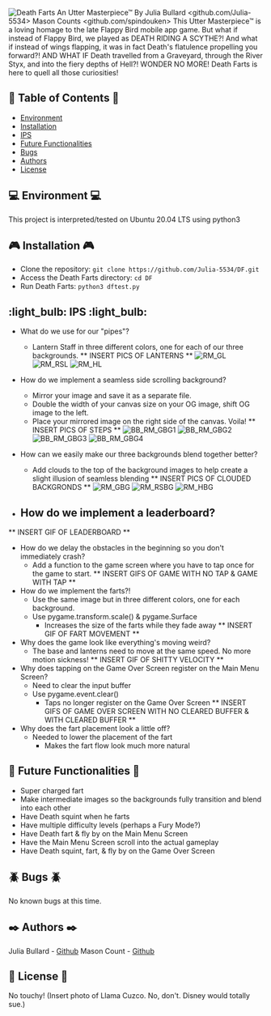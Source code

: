 ![Death Farts](https://github.com/Julia-5534/DF/DF_NEAT/RM_imgs/DFLogo.png)
An Utter Masterpiece&trade; By
Julia Bullard <github.com/Julia-5534>
Mason Counts <github.com/spindouken>
This Utter Masterpiece&trade; is a loving homage to the late Flappy Bird mobile app game.
But what if instead of Flappy Bird, we played as DEATH RIDING A SCYTHE?!
And what if instead of wings flapping, it was in fact Death's flatulence propelling you forward?!
AND WHAT IF Death travelled from a Graveyard, through the River Styx, and into the fiery depths of Hell?!
WONDER NO MORE! Death Farts is here to quell all those curiosities!

## :book: Table of Contents :book:
* [Environment](#environment)
* [Installation](#installation)
* [IPS](#IPS)
* [Future Functionalities](#future-functionalities)
* [Bugs](#bugs)
* [Authors](#authors)
* [License](#license)

## :computer: Environment :computer:
This project is interpreted/tested on Ubuntu 20.04 LTS using python3

## :video_game: Installation :video_game:
* Clone the repository: `git clone https://github.com/Julia-5534/DF.git`
* Access the Death Farts directory: `cd DF`
* Run Death Farts: `python3 dftest.py`

## :light_bulb: IPS :light_bulb:
- What do we use for our "pipes"?
    - Lantern Staff in three different colors, one for each of our three backgrounds.
** INSERT PICS OF LANTERNS **
![RM_GL](https://github.com/Julia-5534/DF/DF_NEAT/RM_imgs/RM_GL.png)
![RM_RSL](https://github.com/Julia-5534/DF/DF_NEAT/RM_imgs/RM_RSL.png)
![RM_HL](https://github.com/Julia-5534/DF/DF_NEAT/RM_imgs/RM_HL.png)

- How do we implement a seamless side scrolling background?
    - Mirror your image and save it as a separate file.
    - Double the width of your canvas size on your OG image, shift OG image to the left.
    - Place your mirrored image on the right side of the canvas. Voila!
** INSERT PICS OF STEPS **
![BB_RM_GBG1](https://github.com/Julia-5534/DF/DF_NEAT/RM_imgs/BB_RM_GBG1.png)
![BB_RM_GBG2](https://github.com/Julia-5534/DF/DF_NEAT/RM_imgs/BB_RM_GBG2.png)
![BB_RM_GBG3](https://github.com/Julia-5534/DF/DF_NEAT/RM_imgs/BB_RM_GBG3.png)
![BB_RM_GBG4](https://github.com/Julia-5534/DF/DF_NEAT/RM_imgs/BB_RM_GBG4.png)

- How can we easily make our three backgrounds blend together better?
    - Add clouds to the top of the background images to help create a slight illusion of seamless blending
** INSERT PICS OF CLOUDED BACKGRONDS **
![RM_GBG](https://github.com/Julia-5534/DF/DF_NEAT/RM_imgs/RM_GBG.png)
![RM_RSBG](https://github.com/Julia-5534/DF/DF_NEAT/RM_imgs/RM_RSBG.png)
![RM_HBG](https://github.com/Julia-5534/DF/DF_NEAT/RM_imgs/RM_HBG.png)

- How do we implement a leaderboard?
    -
** INSERT GIF OF LEADERBOARD **
- How do we delay the obstacles in the beginning so you don't immediately crash?
    - Add a function to the game screen where you have to tap once for the game to start.
** INSERT GIFS OF GAME WITH NO TAP & GAME WITH TAP **
- How do we implement the farts?!
    - Use the same image but in three different colors, one for each background.
    - Use pygame.transform.scale() & pygame.Surface
        - Increases the size of the farts while they fade away
** INSERT GIF OF FART MOVEMENT **
- Why does the game look like everything's moving weird?
    - The base and lanterns need to move at the same speed. No more motion sickness!
** INSERT GIF OF SHITTY VELOCITY **
- Why does tapping on the Game Over Screen register on the Main Menu Screen?
    - Need to clear the input buffer
    - Use pygame.event.clear()
        - Taps no longer register on the Game Over Screen
** INSERT GIFS OF GAME OVER SCREEN WITH NO CLEARED BUFFER & WITH CLEARED BUFFER **
- Why does the fart placement look a little off?
    - Needed to lower the placement of the fart
        - Makes the fart flow look much more natural

## :robot: Future Functionalities :robot:
- Super charged fart
- Make intermediate images so the backgrounds fully transition and blend into each other
- Have Death squint when he farts
- Have multiple difficulty levels (perhaps a Fury Mode?)
- Have Death fart & fly by on the Main Menu Screen
- Have the Main Menu Screen scroll into the actual gameplay
- Have Death squint, fart, & fly by on the Game Over Screen

## :beetle: Bugs :beetle:
No known bugs at this time.

## :black_nib: Authors :black_nib:
Julia Bullard - [Github](https://github.com/Julia-5534)
Mason Count - [Github](https://github.com/spindouken) 

## :scroll: License :scroll:
No touchy! (Insert photo of Llama Cuzco. No, don't. Disney would totally sue.)
